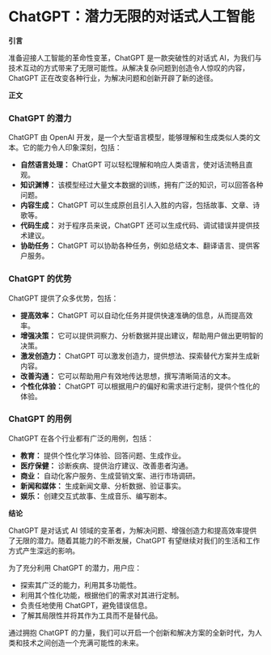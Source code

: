 # ChatGPT：潜力无限的对话式人工智能

**引言**

准备迎接人工智能的革命性变革，ChatGPT 是一款突破性的对话式 AI，为我们与技术互动的方式带来了无限可能性。从解决复杂问题到创造令人惊叹的内容，ChatGPT 正在改变各种行业，为解决问题和创新开辟了新的途径。

**正文**

### ChatGPT 的潜力

ChatGPT 由 OpenAI 开发，是一个大型语言模型，能够理解和生成类似人类的文本。它的能力令人印象深刻，包括：

- **自然语言处理：** ChatGPT 可以轻松理解和响应人类语言，使对话流畅且直观。
- **知识渊博：** 该模型经过大量文本数据的训练，拥有广泛的知识，可以回答各种问题。
- **内容生成：** ChatGPT 可以生成原创且引人入胜的内容，包括故事、文章、诗歌等。
- **代码生成：** 对于程序员来说，ChatGPT 还可以生成代码、调试错误并提供技术建议。
- **协助任务：** ChatGPT 可以协助各种任务，例如总结文本、翻译语言、提供客户服务。

### ChatGPT 的优势

ChatGPT 提供了众多优势，包括：

- **提高效率：** ChatGPT 可以自动化任务并提供快速准确的信息，从而提高效率。
- **增强决策：** 它可以提供洞察力、分析数据并提出建议，帮助用户做出更明智的决策。
- **激发创造力：** ChatGPT 可以激发创造力，提供想法、探索替代方案并生成新内容。
- **改善沟通：** 它可以帮助用户有效地传达思想，撰写清晰简洁的文本。
- **个性化体验：** ChatGPT 可以根据用户的偏好和需求进行定制，提供个性化的体验。

### ChatGPT 的用例

ChatGPT 在各个行业都有广泛的用例，包括：

- **教育：** 提供个性化学习体验、回答问题、生成作业。
- **医疗保健：** 诊断疾病、提供治疗建议、改善患者沟通。
- **商业：** 自动化客户服务、生成营销文案、进行市场调研。
- **新闻和媒体：** 生成新闻文章、分析数据、验证事实。
- **娱乐：** 创建交互式故事、生成音乐、编写剧本。

**结论**

ChatGPT 是对话式 AI 领域的变革者，为解决问题、增强创造力和提高效率提供了无限的潜力。随着其能力的不断发展，ChatGPT 有望继续对我们的生活和工作方式产生深远的影响。

为了充分利用 ChatGPT 的潜力，用户应：

- 探索其广泛的能力，利用其多功能性。
- 利用其个性化功能，根据他们的需求对其进行定制。
- 负责任地使用 ChatGPT，避免错误信息。
- 了解其局限性并将其作为工具而不是替代品。

通过拥抱 ChatGPT 的力量，我们可以开启一个创新和解决方案的全新时代，为人类和技术之间创造一个充满可能性的未来。
